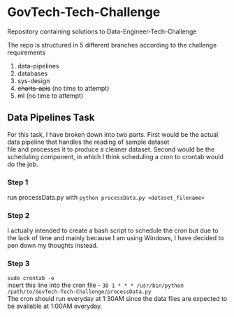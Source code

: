 # GovTech-Tech-Challenge
Repository containing solutions to Data-Engineer-Tech-Challenge

The repo is structured in 5 different branches according to the challenge requirements <br>
1. data-pipelines
2. databases
3. sys-design
4. ~~charts-apis~~ (no time to attempt)
5. ~~ml~~ (no time to attempt)

## Data Pipelines Task
For this task, I have broken down into two parts. First would be the actual data pipeline that handles the reading of sample dataset <br>
file and processes it to produce a cleaner dataset. Second would be the scheduling component, in which I think scheduling a cron to crontab would do the job. <br>

### Step 1
run processData.py with `python processData.py <dataset_filename>`

### Step 2
I actually intended to create a bash script to schedule the cron but due to the lack of time and mainly because I am using Windows, I have decided to
pen down my thoughts instead. 

### Step 3
`sudo crontab -e` <br>
insert this line into the cron file - `30 1 * * * /usr/bin/python /path/to/GovTech-Tech-Challenge/processData.py` <br>
The cron should run everyday at 1:30AM since the data files are expected to be available at 1:00AM everyday. 